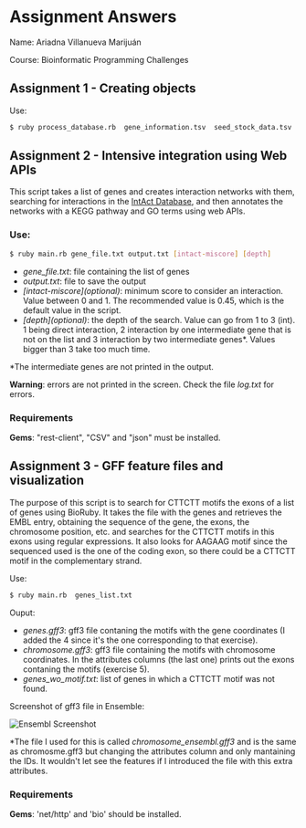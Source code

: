 # Assignment Answers

Name: Ariadna Villanueva Marijuán

Course: Bioinformatic Programming Challenges

## Assignment 1 - Creating objects

Use:

```bash
$ ruby process_database.rb  gene_information.tsv  seed_stock_data.tsv  cross_data.tsv  new_stock_file.tsv
```

## Assignment 2 - Intensive integration using Web APIs

This script takes a list of genes and creates interaction networks with them, searching for interactions in the [IntAct Database](https://www.ebi.ac.uk/intact/home), and then annotates the networks with a KEGG pathway and GO terms using web APIs.

### Use:
```bash
$ ruby main.rb gene_file.txt output.txt [intact-miscore] [depth]
```
- *gene_file.txt*: file containing the list of genes
- *output.txt*: file to save the output
- *\[intact-miscore]\(optional)*: minimum score to consider an interaction. Value between 0 and 1. The recommended value is 0.45, which is the default value in the script.
- *\[depth]\(optional)*: the depth of the search. Value can go from 1 to 3 (int). 1 being direct interaction, 2 interaction by one intermediate gene that is not on the list and 3 interaction by two intermediate genes*. Values bigger than 3 take too much time.

*The intermediate genes are not printed in the output.

**Warning**: errors are not printed in the screen. Check the file *log.txt* for errors. 

### Requirements
**Gems**: "rest-client", "CSV" and "json" must be installed.

## Assignment 3 - GFF feature files and visualization

The purpose of this script is to search for CTTCTT motifs the exons of a list of genes using BioRuby. It takes the file with the genes and retrieves the EMBL entry, obtaining the sequence of the gene, the exons, the chromosome position, etc. and searches for the CTTCTT motifs in this exons using regular expressions. It also looks for AAGAAG motif since the sequenced used is the one of the coding exon, so there could be a CTTCTT motif in the complementary strand. 

Use:

```bash
$ ruby main.rb  genes_list.txt
```

Ouput:
- *genes.gff3*: gff3 file contaning the motifs with the gene coordinates (I added the 4 since it's the one corresponding to that exercise).
- *chromosome.gff3*: gff3 file containing the motifs with chromosome coordinates. In the attributes columns (the last one) prints out the exons contaning the motifs (exercise 5).
- *genes_wo_motif.txt*: list of genes in which a CTTCTT motif was not found.

Screenshot of gff3 file in Ensemble:

![Ensembl Screenshot](https://github.com/ariadnavillam/Assignment-Answers/Assignment3/Ensembl-screenshot.png)

*The file I used for this is called *chromosome_ensembl.gff3* and is the same as chromosme.gff3 but changing the attributes column and only mantaining the IDs. It wouldn't let see the features if I introduced the file with this extra attributes.

### Requirements
**Gems**: 'net/http' and 'bio' should be installed.





